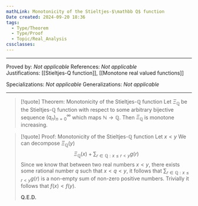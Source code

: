 ```yaml
---
mathLink: Monotonicity of the Stieltjes-$\mathbb Q$ function
Date created: 2024-09-20 18:36
tags:
  - Type/Theorem
  - Type/Proof
  - Topic/Real_Analysis
cssclasses:
---
```


---

Proved by: _Not applicable_
References: _Not applicable_
Justifications: [[Stieltjes-Q function]], [[Monotone real valued functions]] 

Specializations: _Not applicable_
Generalizations: _Not applicable_

---

> [!quote] Theorem: Monotonicity of the Stieltjes-$\mathbb Q$ function
> Let $\Xi_{\mathbb{Q}}$ be the Stieltjes-$\mathbb{Q}$ function with respect to some arbitrary bijective sequence $(q_n)^\infty_{n=0}$ which maps $\mathbb{N}\to \mathbb{Q}$. Then $\Xi_{\mathbb{Q}}$ is monotone increasing.

>[!quote] Proof: Monotonicity of the Stieltjes-$\mathbb Q$ function
>Let $x<y$ We can decompose $\Xi_{\mathbb{Q}}(y)$ $$\Xi_{\mathbb{Q}}(x)+\sum_{r\in \mathbb Q: x\leq r<y}g(r)$$Since we know that between two real numbers $x<y$, there exists some rational number $q$ such that $x<q<y$, it follows that $\sum_{r\in \mathbb Q: x\leq r<y}g(r)$ is a non-empty sum of non-zero positive numbers. Trivially it follows that $f(x)<f(y)$.
>
>**Q.E.D.**


